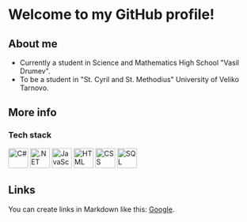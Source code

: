# Welcome to my GitHub profile!

## About me

- Currently a student in Science and Mathematics High School "Vasil Drumev".
- To be a student in "St. Cyril and St. Methodius" University of Veliko Tarnovo.

## More info
### Tech stack
<p>
  <img src="https://cdn.jsdelivr.net/gh/devicons/devicon/icons/csharp/csharp-original.svg" alt="C#" width="40" height="40" />
  <img src="https://cdn.jsdelivr.net/gh/devicons/devicon/icons/dotnetcore/dotnetcore-original.svg" alt=".NET Core" width="40" height="40" />
  <img src="https://cdn.jsdelivr.net/gh/devicons/devicon/icons/javascript/javascript-original.svg" alt="JavaScript" width="40" height="40" />
 <img src="https://cdn.jsdelivr.net/gh/devicons/devicon/icons/html5/html5-original.svg" alt="HTML" width="40" height="40" />

<img src="https://cdn.jsdelivr.net/gh/devicons/devicon/icons/css3/css3-original.svg" alt="CSS" width="40" height="40" />

<img src="https://cdn.jsdelivr.net/gh/devicons/devicon/icons/mysql/mysql-original.svg" alt="SQL" width="40" height="40" />


</p>

## Links

You can create links in Markdown like this: [Google](https://www.google.com/).

